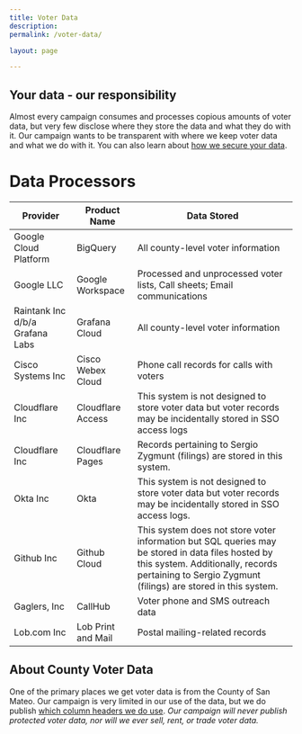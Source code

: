 ```yaml
---
title: Voter Data
description: 
permalink: /voter-data/

layout: page

---
```


## Your data - our responsibility
Almost every campaign consumes and processes copious amounts of voter data, but very few disclose where they store the data and what they do with it. Our campaign wants to be transparent with where we keep voter data and what we do with it. You can also learn about [how we secure your data](/election-security).

# Data Processors

| Provider  | Product Name  | Data Stored |
|---|---|---|
| Google Cloud Platform  | BigQuery | All county-level voter information  |
| Google LLC  | Google Workspace | Processed and unprocessed voter lists, Call sheets; Email communications |
| Raintank Inc d/b/a Grafana Labs  | Grafana Cloud | All county-level voter information |
| Cisco Systems Inc  | Cisco Webex Cloud | Phone call records for calls with voters |
| Cloudflare Inc   | Cloudflare Access | This system is not designed to store voter data but voter records may be incidentally stored in SSO access logs |
| Cloudflare Inc   | Cloudflare Pages | Records pertaining to Sergio Zygmunt (filings) are stored in this system. |
| Okta Inc  | Okta | This system is not designed to store voter data but voter records may be incidentally stored in SSO access logs. |
| Github Inc  | Github Cloud | This system does not store voter information but SQL queries may be stored in data files hosted by this system. Additionally, records pertaining to Sergio Zygmunt (filings) are stored in this system. |
| Gaglers, Inc  | CallHub | Voter phone and SMS outreach data |
| Lob.com Inc   | Lob Print and Mail | Postal mailing-related records |

## About County Voter Data
One of the primary places we get voter data is from the County of San Mateo. Our campaign is very limited in our use of the data, but we do publish [which column headers we do use](https://files.sergioforsanmateo.com/data-transparency/county-voter-data/county-voter-file-column-headers.txt). _Our campaign will never publish protected voter data, nor will we ever sell, rent, or trade voter data._